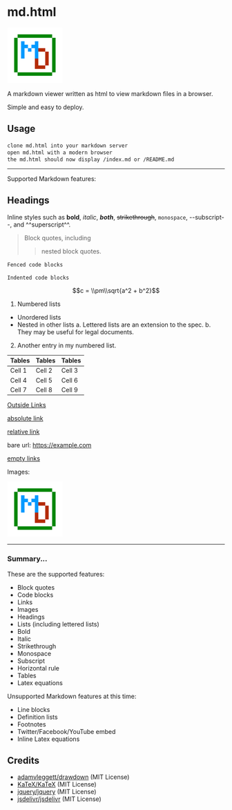 # md.html


![Images](md.html_logo.png)

A markdown viewer written as html to view markdown files in a browser.

Simple and easy to deploy.

## Usage

```
clone md.html into your markdown server
open md.html with a modern browser
the md.html should now display /index.md or /README.md
```

---

Supported Markdown features:

## Headings

Inline styles such as **bold**, *italic*, ***both***, ~~strikethrough~~, `monospace`, --subscript--, and ^^superscript^^.

> Block quotes, including
> > nested block quotes.

```
Fenced code blocks
```

    Indented code blocks

$$c = \\pm\\sqrt{a^2 + b^2}$$

1. Numbered lists
  - Unordered lists
  - Nested in other lists
    a. Lettered lists are an extension to the spec.
    b. They may be useful for legal documents.
2. Another entry in my numbered list.

| Tables | Tables | Tables |
| ------ | ------ | ------ |
| Cell 1 | Cell 2 | Cell 3 |
| Cell 4 | Cell 5 | Cell 6 |
| Cell 7 | Cell 8 | Cell 9 |

[Outside Links](https://github.com/adamvleggett/drawdown)

[absolute link](/parent/lol.md)

[relative link](parent/relative.md)

bare url: https://example.com

[empty links]()

Images:

![Images](md.html_logo.png)

---

### Summary...

These are the supported features:

- Block quotes
- Code blocks
- Links
- Images
- Headings
- Lists (including lettered lists)
- Bold
- Italic
- Strikethrough
- Monospace
- Subscript
- Horizontal rule
- Tables
- Latex equations

Unsupported Markdown features at this time:

- Line blocks
- Definition lists
- Footnotes
- Twitter/Facebook/YouTube embed
- Inline Latex equations

## Credits

- [adamvleggett/drawdown](https://github.com/adamvleggett/drawdown) (MIT License)
- [KaTeX/KaTeX](https://github.com/KaTeX/KaTeX) (MIT License)
- [jquery/jquery](https://github.com/jquery/jquery) (MIT License)
- [jsdelivr/jsdelivr](https://github.com/jsdelivr/jsdelivr) (MIT License)
